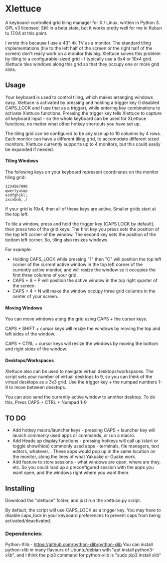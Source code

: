 # Xlettuce
A keyboard-controlled grid tiling manager for X / Linux, written in Python 3.  GPL v3 licensed.  Still in a beta state, but it works pretty well for me in Kubun tu 17.04 at this point.

I wrote this because I use a 43" 4k TV as a monitor.  The standard tiling implementations (tile to the left half of the screen or the right half of the screen) don't really work on a monitor this big.  Xlettuce solves this problem by tiling to a configurable-sized grid - I typically use a 6x4 or 10x4 grid.  Xlettuce tiles windows along this grid so that they occupy one or more grid slots.

## Usage

Your keyboard is used to control tiling, which makes arranging windows easy.   Xlettuce is activated by pressing and holding a trigger key (I disabled CAPS_LOCK and I use that as a trigger), while entering key combinations to activate Xlettuce functions.  Pressing the trigger key tells Xlettuce to capture all keyboard input - so the whole keyboard can be used for XLettuce functions, no matter what other hotkey shortcuts you have set up.

The tiling grid can be configured to be any size up to 10 columns by 4 rows.  Each monitor can have a different tiling grid, to accomodate different sized monitors.  Xlettuce currently supports up to 4 monitors, but this could easily be expanded if needed.

#### Tiling Windows

The following keys on your keyboard represent coordinates on the monitor tiling grid:

```
1234567890
qwertyuiop
asdfghjkl;
zxcvbnm,./
```

If your grid is 10x4, then all of these keys are active.  Smaller grids start at the top left.

To tile a window, press and hold the trigger key (CAPS LOCK by default), then press two of the grid keys.  The first key you press sets the position of the top left corner of the window.  The second key sets the position of the bottom left corner.  So, tiling also resizes windows.

For example:

- Holding CAPS_LOCK while pressing "1" then "C" will position the top left corner of the current active window in the top left corner of the currently active monitor, and will resize the window so it occupies the first three columns of your grid.
- CAPS + 6 + P will position the active window in the top right quarter of the screen.
- CAPS + 4 + N will make the window occupy three grid columns in the center of your screen.



#### Moving Windows

You can move windows along the grid using CAPS + the cursor keys.

CAPS + SHIFT + cursor keys will resize the windows by moving the top and left sides of the window.

CAPS + CTRL + cursor keys will resize the windows by moving the bottom and right sides of the window.



#### Desktops/Workspaces

Xlettuce also can be used to navigate virtual desktops/workspaces.  The script sets your number of virtual desktops to 9, so you can think of the virtual desktops as a 3x3 grid.  Use the trigger key + the numpad numbers 1-9 to move between desktops.

You can also send the currently active window to another desktop.  To do this, Press CAPS + CTRL + Numpad 1-9		



## TO DO

- Add hotkey macro/launcher keys - pressing CAPS + launcher key will launch commonly used apps or commands, or run a macro.
- Add  Heads up display functions - pressing hotkeys will call up (start or toggle show/hide) commonly used apps - terminals, file managers, text editors, whatever...  These apps would pop up in the same location on the monitor, along the lines of what Yakuake or Guake work.
- Add feature to store sessions - what windows are open, where are they, etc.  So you could load up a preconfigured session with the apps you want open, and the windows right where you want them.



## Installing
Download the "xlettuce" folder, and just run the xlettuce.py script.

By default, the script will use CAPS_LOCK as a trigger key.  You may have to disable caps_lock in your keyboard preferences to prevent caps from being activated/deactivated.

### Dependencies:
Python-Xlib - https://github.com/python-xlib/python-xlib
You can install python-xlib in many flavours of Ubuntu/debian with "apt install python3-xlib", and I think the pip3 command for python-xlib is "sudo pip3 install xlib"






